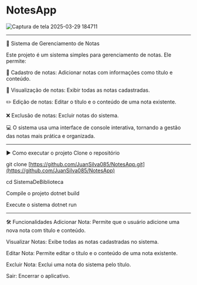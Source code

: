 # NotesApp

![Captura de tela 2025-03-29 184711](https://github.com/user-attachments/assets/089a0343-1776-4821-812f-4a5ac18ba541)

-------------------------------------------------------------------------------------------------------------------------

📓 Sistema de Gerenciamento de Notas
                                                                                                                                                                                           
 Este projeto é um sistema simples para gerenciamento de notas. Ele permite:

📝 Cadastro de notas: Adicionar notas com informações como título e conteúdo.

👀 Visualização de notas: Exibir todas as notas cadastradas.

✏️ Edição de notas: Editar o título e o conteúdo de uma nota existente.

❌ Exclusão de notas: Excluir notas do sistema.

💻 O sistema usa uma interface de console interativa, tornando a gestão das notas mais prática e organizada.

-------------------------------------------------------------------------------------------------------------------------------------

▶️ Como executar o projeto
Clone o repositório

git clone [https://github.com/JuanSilva085/NotesApp.git](https://github.com/JuanSilva085/NotesApp)                                                                            
                                                                                                                                                                                             
cd SistemaDeBiblioteca

Compile o projeto
dotnet build

Execute o sistema
dotnet run

-----------------------------------------------------------------------------------------------------------------

🛠️ Funcionalidades
                                                                                                                                                                                                           Adicionar Nota: Permite que o usuário adicione uma nova nota com título e conteúdo.

Visualizar Notas: Exibe todas as notas cadastradas no sistema.

Editar Nota: Permite editar o título e o conteúdo de uma nota existente.

Excluir Nota: Exclui uma nota do sistema pelo título.

Sair: Encerrar o aplicativo.


